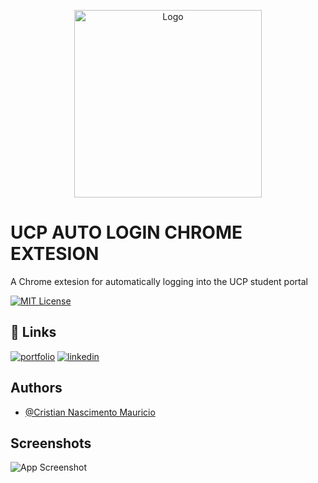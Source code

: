 <p align="center">
  <img src="https://private-user-images.githubusercontent.com/123564826/408547333-42c7f77e-9af4-4b97-8f5a-3ca457882a99.png?jwt=eyJhbGciOiJIUzI1NiIsInR5cCI6IkpXVCJ9.eyJpc3MiOiJnaXRodWIuY29tIiwiYXVkIjoicmF3LmdpdGh1YnVzZXJjb250ZW50LmNvbSIsImtleSI6ImtleTUiLCJleHAiOjE3MzgzMjQ3MDcsIm5iZiI6MTczODMyNDQwNywicGF0aCI6Ii8xMjM1NjQ4MjYvNDA4NTQ3MzMzLTQyYzdmNzdlLTlhZjQtNGI5Ny04ZjVhLTNjYTQ1Nzg4MmE5OS5wbmc_WC1BbXotQWxnb3JpdGhtPUFXUzQtSE1BQy1TSEEyNTYmWC1BbXotQ3JlZGVudGlhbD1BS0lBVkNPRFlMU0E1M1BRSzRaQSUyRjIwMjUwMTMxJTJGdXMtZWFzdC0xJTJGczMlMkZhd3M0X3JlcXVlc3QmWC1BbXotRGF0ZT0yMDI1MDEzMVQxMTUzMjdaJlgtQW16LUV4cGlyZXM9MzAwJlgtQW16LVNpZ25hdHVyZT0yNjY3ZjEzOWRmNDYyNjAxODZkY2U1ZDUzOGZjODQxOGFhZWEzNjhkZWJhNTA5M2Q0OTQxMGE5YTQzYTIzZjJiJlgtQW16LVNpZ25lZEhlYWRlcnM9aG9zdCJ9.j9tqysy28ZwEdFfR8M71bdsd-pEPB6jdWxoa11XsfRA" alt="Logo" width="300">
</p>


# UCP AUTO LOGIN CHROME EXTESION

A Chrome extesion for automatically logging into the UCP student portal





[![MIT License](https://img.shields.io/badge/License-MIT-green.svg)](https://choosealicense.com/licenses/mit/)


## 🔗 Links
[![portfolio](https://img.shields.io/badge/my_portfolio-000?style=for-the-badge&logo=ko-fi&logoColor=white)](https://github.com/Cristian-Nascimento-Mauricio)
[![linkedin](https://img.shields.io/badge/linkedin-0A66C2?style=for-the-badge&logo=linkedin&logoColor=white)](https://www.linkedin.com/in/cristian-nascimento-mauricio)


## Authors

- [@Cristian Nascimento Mauricio](https://github.com/Cristian-Nascimento-Mauricio)


## Screenshots

![App Screenshot](https://private-user-images.githubusercontent.com/123564826/408550048-81e1a74a-2c5b-41c2-bd09-1755efa00d3c.png?jwt=eyJhbGciOiJIUzI1NiIsInR5cCI6IkpXVCJ9.eyJpc3MiOiJnaXRodWIuY29tIiwiYXVkIjoicmF3LmdpdGh1YnVzZXJjb250ZW50LmNvbSIsImtleSI6ImtleTUiLCJleHAiOjE3MzgzMjQ2MDQsIm5iZiI6MTczODMyNDMwNCwicGF0aCI6Ii8xMjM1NjQ4MjYvNDA4NTUwMDQ4LTgxZTFhNzRhLTJjNWItNDFjMi1iZDA5LTE3NTVlZmEwMGQzYy5wbmc_WC1BbXotQWxnb3JpdGhtPUFXUzQtSE1BQy1TSEEyNTYmWC1BbXotQ3JlZGVudGlhbD1BS0lBVkNPRFlMU0E1M1BRSzRaQSUyRjIwMjUwMTMxJTJGdXMtZWFzdC0xJTJGczMlMkZhd3M0X3JlcXVlc3QmWC1BbXotRGF0ZT0yMDI1MDEzMVQxMTUxNDRaJlgtQW16LUV4cGlyZXM9MzAwJlgtQW16LVNpZ25hdHVyZT1hMjhiMzg0YmIwZTIxODAwOWZmYmNmZjgzODczNGRmM2FlMmM0MTEwNDViZDJmNTdkNDgzZTM3Y2Q2M2Q5ODcyJlgtQW16LVNpZ25lZEhlYWRlcnM9aG9zdCJ9.Lb7H-r-Xo5rxvyd_URfNVOHzQKc93RfAZyrf6o4dF2E)

